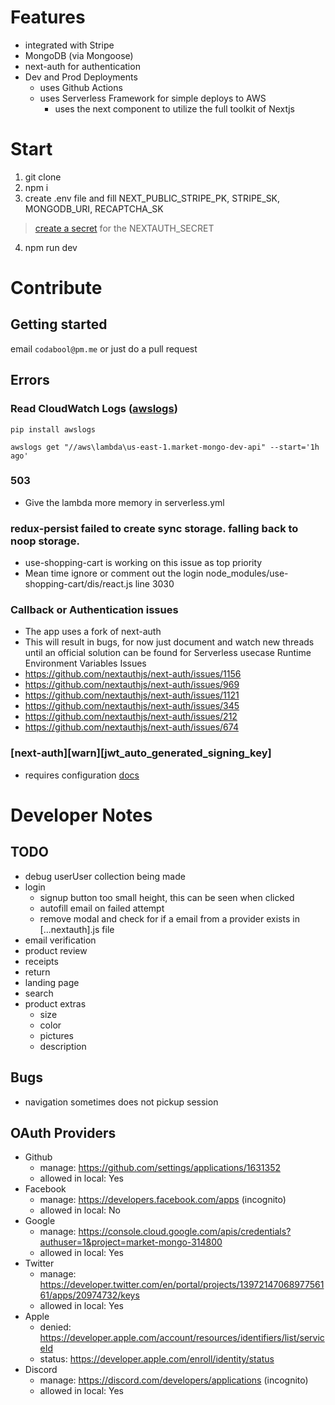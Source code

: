 # Features
- integrated with Stripe
- MongoDB (via Mongoose)
- next-auth for authentication
- Dev and Prod Deployments
  - uses Github Actions
  - uses Serverless Framework for simple deploys to AWS
    - uses the next component to utilize the full toolkit of Nextjs

# Start
1. git clone
2. npm i
3. create .env file and fill NEXT_PUBLIC_STRIPE_PK, STRIPE_SK, MONGODB_URI, RECAPTCHA_SK
> [create a secret](https://generate-secret.vercel.app/32) for the NEXTAUTH_SECRET

4. npm run dev

# Contribute
## Getting started
email `codabool@pm.me` or just do a pull request
## Errors
### Read CloudWatch Logs ([awslogs](https://github.com/jorgebastida/awslogs))
`pip install awslogs` 

`awslogs get "//aws\lambda\us-east-1.market-mongo-dev-api" --start='1h ago'`
### 503
- Give the lambda more memory in serverless.yml

### redux-persist failed to create sync storage. falling back to noop storage.
- use-shopping-cart is working on this issue as top priority
- Mean time ignore or comment out the login node_modules/use-shopping-cart/dis/react.js line 3030

### Callback or Authentication issues
- The app uses a fork of next-auth
- This will result in bugs, for now just document and watch new threads until an official solution can be found for Serverless usecase
Runtime Environment Variables Issues
- https://github.com/nextauthjs/next-auth/issues/1156
- https://github.com/nextauthjs/next-auth/issues/969
- https://github.com/nextauthjs/next-auth/issues/1121
- https://github.com/nextauthjs/next-auth/issues/345
- https://github.com/nextauthjs/next-auth/issues/212
- https://github.com/nextauthjs/next-auth/issues/674


### [next-auth][warn][jwt_auto_generated_signing_key] 
- requires configuration [docs](https://next-auth.js.org/warnings#jwt_auto_generated_signing_key)

# Developer Notes
## TODO
- debug userUser collection being made
- login
  - signup button too small height, this can be seen when clicked
  - autofill email on failed attempt
  - remove modal and check for if a email from a provider exists in [...nextauth].js file
- email verification
- product review
- receipts
- return
- landing page
- search
- product extras
  - size
  - color
  - pictures
  - description

## Bugs
- navigation sometimes does not pickup session

## OAuth Providers
- Github
  - manage: https://github.com/settings/applications/1631352
  - allowed in local: Yes
- Facebook
  - manage: https://developers.facebook.com/apps (incognito)
  - allowed in local: No
- Google
  - manage: https://console.cloud.google.com/apis/credentials?authuser=1&project=market-mongo-314800
  - allowed in local: Yes
- Twitter
  - manage: https://developer.twitter.com/en/portal/projects/1397214706897756161/apps/20974732/keys
  - allowed in local: Yes
- Apple
  - denied: https://developer.apple.com/account/resources/identifiers/list/serviceId
  - status: https://developer.apple.com/enroll/identity/status
- Discord
  - manage: https://discord.com/developers/applications (incognito)
  - allowed in local: Yes